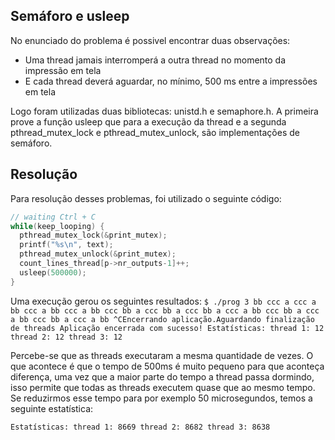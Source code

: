 ## Semáforo e usleep
No enunciado do problema é possivel encontrar duas observações:
* Uma thread jamais interromperá a outra thread no momento da impressão em
tela
* E cada thread deverá aguardar, no mínimo, 500 ms entre a impressões em tela

Logo foram utilizadas duas bibliotecas: unistd.h e semaphore.h. A primeira prove a função usleep que para a execução da thread e a segunda pthread_mutex_lock e pthread_mutex_unlock, são implementações de semáforo.

## Resolução

Para resolução desses problemas, foi utilizado o seguinte código:
```c
// waiting Ctrl + C
while(keep_looping) {
  pthread_mutex_lock(&print_mutex);
  printf("%s\n", text);
  pthread_mutex_unlock(&print_mutex);
  count_lines_thread[p->nr_outputs-1]++;
  usleep(500000);
}
```

Uma execução gerou os seguintes resultados:
`
$ ./prog 3
bb
ccc
a
ccc
a
bb
ccc
a
bb
ccc
a
bb
ccc
bb
a
ccc
bb
a
ccc
bb
a
ccc
a
bb
ccc
bb
a
ccc
a
bb
ccc
bb
a
ccc
a
bb
^CEncerrando aplicação.Aguardando finalização de threads
Aplicação encerrada com sucesso!
Estatísticas:
thread 1: 12
thread 2: 12
thread 3: 12
`

Percebe-se que as threads executaram a mesma quantidade de vezes. O que acontece é que o tempo de 500ms é muito pequeno para que aconteça diferença, uma vez que a maior parte do tempo a thread passa dormindo, isso permite que todas as threads executem quase que ao mesmo tempo. Se reduzirmos esse tempo para por exemplo 50 microsegundos, temos a seguinte estatística:

`
Estatísticas:
thread 1: 8669
thread 2: 8682
thread 3: 8638
`
